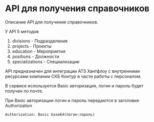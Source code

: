 # API для получения справочников
Описание API для получения справочников.

У API 5 методов

1. divisions - Подразделения
2. projects - Проекты
3. education - Мероприятия
4. positions - Должности
5. specializations - Специализации


API предназначен для интеграции ATS Хантфлоу с внутренними ресурсами компании СКБ Контур в части работы с персоналом.

В сервисе используется Basic авторизация, логин и пароль будет получен по почте.

При Basic авторизации логин и пароль передаются в заголовке Authorization

`Authorization: Basic base64(логин:пароль)`
